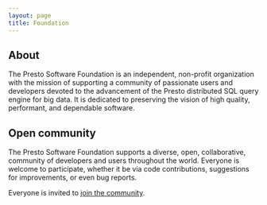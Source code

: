 ```yaml
---
layout: page
title: Foundation
---
```


<div markdown="1" class="leftcol widecol">

## About

The Presto Software Foundation is an independent, non-profit organization
with the mission of supporting a community of passionate users and developers
devoted to the advancement of the Presto distributed SQL query engine for
big data. It is dedicated to preserving the vision of high quality,
performant, and dependable software.

## Open community

The Presto Software Foundation supports a diverse, open, collaborative,
community of developers and users throughout the world. Everyone is welcome
to participate, whether it be via code contributions, suggestions for
improvements, or even bug reports.

Everyone is invited to [join the community](community.html).

</div>
